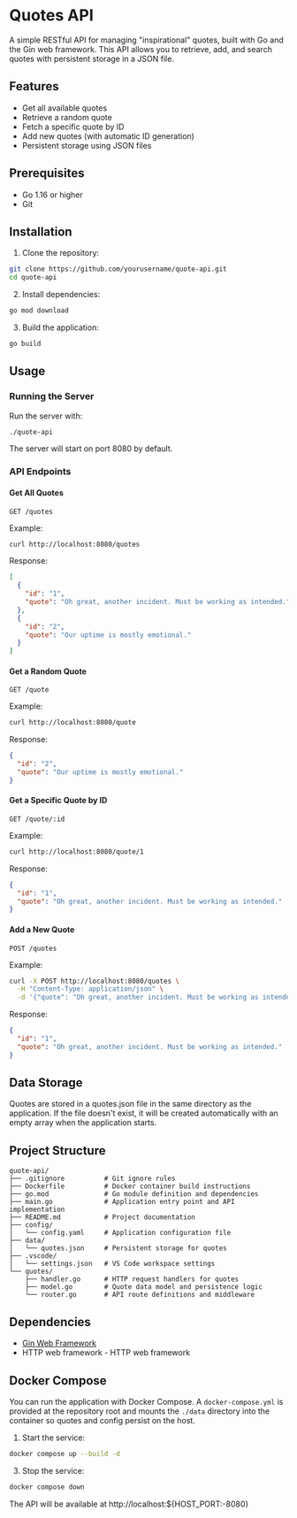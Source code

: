# Quotes API

A simple RESTful API for managing "inspirational" quotes, built with Go and the Gin web framework. This API allows you to retrieve, add, and search quotes with persistent storage in a JSON file.

## Features

- Get all available quotes
- Retrieve a random quote
- Fetch a specific quote by ID
- Add new quotes (with automatic ID generation)
- Persistent storage using JSON files

## Prerequisites

- Go 1.16 or higher
- Git

## Installation

1. Clone the repository:

```bash
git clone https://github.com/yourusername/quote-api.git
cd quote-api
```

2. Install dependencies:

```bash
go mod download
```

3. Build the application:

```bash
go build
```

## Usage

### Running the Server

Run the server with:

```bash
./quote-api
```

The server will start on port 8080 by default.

### API Endpoints

#### Get All Quotes
```
GET /quotes
```

Example:
```bash
curl http://localhost:8080/quotes
```

Response:
```json
[
  {
    "id": "1",
    "quote": "Oh great, another incident. Must be working as intended."
  },
  {
    "id": "2",
    "quote": "Our uptime is mostly emotional."
  }
]
```

#### Get a Random Quote
```
GET /quote
```

Example:
```bash
curl http://localhost:8080/quote
```

Response:
```json
{
  "id": "2",
  "quote": "Our uptime is mostly emotional."
}
```

#### Get a Specific Quote by ID
```
GET /quote/:id
```

Example:
```bash
curl http://localhost:8080/quote/1
```

Response:
```json
{
  "id": "1",
  "quote": "Oh great, another incident. Must be working as intended."
}
```

#### Add a New Quote
```
POST /quotes
```

Example:
```bash
curl -X POST http://localhost:8080/quotes \
  -H "Content-Type: application/json" \
  -d '{"quote": "Oh great, another incident. Must be working as intended."}'
```

Response:
```json
{
  "id": "1",
  "quote": "Oh great, another incident. Must be working as intended."
}
```

## Data Storage

Quotes are stored in a quotes.json file in the same directory as the application. If the file doesn't exist, it will be created automatically with an empty array when the application starts.

## Project Structure

```
quote-api/
├── .gitignore          # Git ignore rules
├── Dockerfile          # Docker container build instructions
├── go.mod              # Go module definition and dependencies
├── main.go             # Application entry point and API implementation
├── README.md           # Project documentation
├── config/
│   └── config.yaml     # Application configuration file
├── data/
│   └── quotes.json     # Persistent storage for quotes
├── .vscode/
│   └── settings.json   # VS Code workspace settings
└── quotes/
    ├── handler.go      # HTTP request handlers for quotes
    ├── model.go        # Quote data model and persistence logic
    └── router.go       # API route definitions and middleware
```

## Dependencies

- [Gin Web Framework](https://github.com/gin-gonic/gin) 
- HTTP web framework - HTTP web framework

## Docker Compose

You can run the application with Docker Compose. A `docker-compose.yml` is provided at the repository root and mounts the `./data` directory into the container so quotes and config persist on the host.

1. Start the service:

```bash
docker compose up --build -d
```

3. Stop the service:

```bash
docker compose down
```

The API will be available at http://localhost:${HOST_PORT:-8080}
